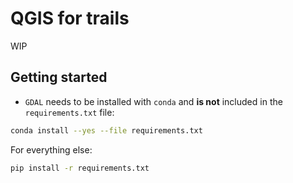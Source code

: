 # QGIS for trails

<!-- <div style="display: flex; justify-content: space-between;">
    <img src="assets/docker.jpg" alt="Docker" style="width: 40%;">
    <img src="assets/postgres.png" alt="Postgres" style="width: 35%;">
</div> -->

WIP

## Getting started

- `GDAL` needs to be installed with `conda` and **is not** included in the `requirements.txt` file:

``` sh
conda install --yes --file requirements.txt
```

For everything else:

``` sh
pip install -r requirements.txt
```